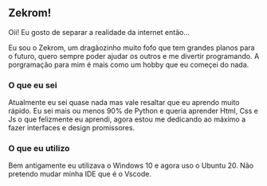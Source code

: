 ## Zekrom!

Oii! Eu gosto de separar a realidade da internet então...

Eu sou o Zekrom, um dragãozinho muito fofo que tem grandes planos para o futuro, quero sempre poder ajudar os outros e me divertir programando.
A porgramação para mim é mais como um hobby que eu começei do nada.

### O que eu sei

Atualmente eu sei quase nada mas vale resaltar que eu aprendo muito rápido. Eu sei mais ou menos 90% de Python e queria aprender Html, Css e Js o que felizmente eu aprendi, agora estou me dedicando ao máximo a fazer interfaces e design promissores.

### O que eu utilizo

Bem antigamente eu utilizava o Windows 10 e agora uso o Ubuntu 20. Não pretendo mudar minha IDE que é o Vscode.
